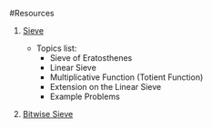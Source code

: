 #Resources

1. <a href = "https://codeforces.com/blog/entry/54090"> Sieve </a>
	- Topics list:
		- Sieve of Eratosthenes
		- Linear Sieve
		- Multiplicative Function (Totient Function)
		- Extension on the Linear Sieve
		- Example Problems

2. <a href = "http://www.shafaetsplanet.com/?p=855"> Bitwise Sieve </a>

